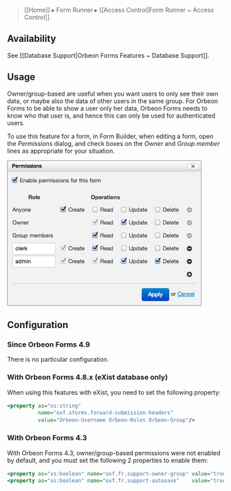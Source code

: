 > [[Home]] ▸ Form Runner ▸ [[Access Control|Form Runner ~ Access Control]]

## Availability

See [[Database Support|Orbeon Forms Features ~ Database Support]].

## Usage

Owner/group-based are useful when you want users to only see their own data, or maybe also the data of other users in the same group. For Orbeon Forms to be able to show a user only her data, Orbeon Forms needs to know who that user is, and hence this can only be used for authenticated users.

To use this feature for a form, in Form Builder, when editing a form, open the *Permissions* dialog, and check boxes on the *Owner* and *Group member* lines as appropriate for your situation.

![Permissions dialog](images/fr-permissions-dialog.png)

## Configuration

### Since Orbeon Forms 4.9

There is no particular configuration.

### With Orbeon Forms 4.8.x (eXist database only)

When using this features with eXist, you need to set the following property:

```xml
<property as="xs:string"
          name="oxf.xforms.forward-submission-headers"
          value="Orbeon-Username Orbeon-Roles Orbeon-Group"/>
```

### With Orbeon Forms 4.3

With Orbeon Forms 4.3, owner/group-based permissions were not enabled by default, and you must set the following 2 properties to enable them:

```xml
<property as="xs:boolean" name="oxf.fr.support-owner-group" value="true"/>
<property as="xs:boolean" name="oxf.fr.support-autosave"    value="true"/>
```